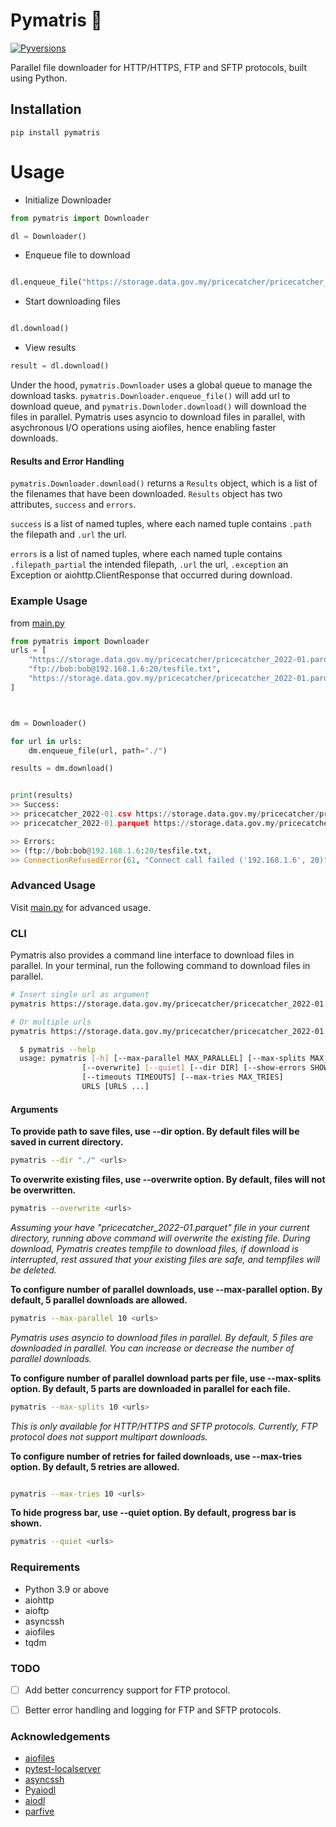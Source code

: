# Pymatris 📂


[![Pyversions](https://img.shields.io/pypi/pyversions/pymatris.svg?style=flat-square)](https://pypi.python.org/pypi/pymatris)

Parallel file downloader for HTTP/HTTPS, FTP and SFTP protocols, built using Python.


## Installation

```
pip install pymatris
```

#  Usage

* Initialize Downloader
```python
from pymatris import Downloader

dl = Downloader()
```
* Enqueue file to download
```python

dl.enqueue_file("https://storage.data.gov.my/pricecatcher/pricecatcher_2022-01.parquet", path="./")

```

* Start downloading files
```python

dl.download()

```

* View results
```python
result = dl.download()
```



Under the hood, `pymatris.Downloader` uses a global queue to manage the download tasks. `pymatris.Downloader.enqueue_file()` will add url to download queue, and `pymatris.Downloder.download()` will download the files in parallel. Pymatris uses asyncio to download files in parallel, with asychronous I/O operations using aiofiles, hence enabling faster downloads.


#### Results and Error Handling
`pymatris.Downloader.download()` returns a `Results` object, which is a list of the filenames that have been downloaded. `Results` object has two attributes, `success` and `errors`. 

`success` is a list of named tuples, where each named tuple contains `.path` the filepath and `.url` the url. 

`errors` is a list of named tuples, where each named tuple contains `.filepath_partial` the intended filepath, `.url` the url, `.exception` an Exception or aiohttp.ClientResponse that occurred during download.


### Example Usage

from [main.py](https://github.com/zhuolisam/pymatris/blob/main/main.py)

```python
from pymatris import Downloader
urls = [
    "https://storage.data.gov.my/pricecatcher/pricecatcher_2022-01.parquet",
    "ftp://bob:bob@192.168.1.6:20/tesfile.txt",
    "https://storage.data.gov.my/pricecatcher/pricecatcher_2022-01.parquet",
]



dm = Downloader()

for url in urls:
    dm.enqueue_file(url, path="./")

results = dm.download()


print(results)
>> Success:
>> pricecatcher_2022-01.csv https://storage.data.gov.my/pricecatcher/pricecatcher_2022-01.csv
>> pricecatcher_2022-01.parquet https://storage.data.gov.my/pricecatcher/pricecatcher_2022-01.parquet

>> Errors:
>> (ftp://bob:bob@192.168.1.6:20/tesfile.txt,
>> ConnectionRefusedError(61, "Connect call failed ('192.168.1.6', 20)"))

```

### Advanced Usage
Visit [main.py](https://github.com/zhuolisam/pymatris/blob/main/main.py) for advanced usage.


### CLI
Pymatris also provides a command line interface to download files in parallel.
In your terminal, run the following command to download files in parallel.
```bash
# Insert single url as argument
pymatris https://storage.data.gov.my/pricecatcher/pricecatcher_2022-01.parquet 

# Or multiple urls 
pymatris https://storage.data.gov.my/pricecatcher/pricecatcher_2022-01.parquet https://storage.data.gov.my/pricecatcher/pricecatcher_2022-02.parquet https://storage.data.gov.my/pricecatcher/pricecatcher_2022-03.parquet
```

```bash
  $ pymatris --help
  usage: pymatris [-h] [--max-parallel MAX_PARALLEL] [--max-splits MAX_SPLITS]
                [--overwrite] [--quiet] [--dir DIR] [--show-errors SHOW_ERRORS]
                [--timeouts TIMEOUTS] [--max-tries MAX_TRIES]
                URLS [URLS ...]

```


#### Arguments

**To provide path to save files, use --dir option. By default files will be saved in current directory.**

```bash
pymatris --dir "./" <urls>
```

**To overwrite existing files, use --overwrite option. By default, files will not be overwritten.**

```bash
pymatris --overwrite <urls>
```
_Assuming your have "pricecatcher_2022-01.parquet" file in your current directory, running above command will overwrite the existing file.
During download, Pymatris creates tempfile to download files, if download is interrupted, rest assured that your existing files are safe, and tempfiles will be deleted._

**To configure number of parallel downloads, use --max-parallel option. By default, 5 parallel downloads are allowed.**

```bash
pymatris --max-parallel 10 <urls>
```
_Pymatris uses asyncio to download files in parallel. By default, 5 files are downloaded in parallel. You can increase or decrease the number of parallel downloads._



**To configure number of parallel download parts per file, use --max-splits option. By default, 5 parts are downloaded in parallel for each file.**

```bash
pymatris --max-splits 10 <urls>
```
_This is only available for HTTP/HTTPS and SFTP protocols. Currently, FTP protocol does not support multipart downloads._

**To configure number of retries for failed downloads, use --max-tries option. By default, 5 retries are allowed.**

```bash

pymatris --max-tries 10 <urls>
```

**To hide progress bar, use --quiet option. By default, progress bar is shown.**

```bash
pymatris --quiet <urls>
```



### Requirements
* Python 3.9 or above
* aiohttp
* aioftp
* asyncssh
* aiofiles
* tqdm


### TODO
- [ ] Add better concurrency support for FTP protocol.
- [ ] Better error handling and logging for FTP and SFTP protocols.


### Acknowledgements 
* [aiofiles](https://github.com/Tinche/aiofiles)
* [pytest-localserver](https://github.com/pytest-dev/pytest-localserver)
* [asyncssh](https://github.com/ronf/asyncssh)
* [Pyaiodl](https://github.com/aryanvikash/Pyaiodl)
* [aiodl](https://github.com/cshuaimin/aiodl)
* [parfive](https://github.com/Cadair/parfive)